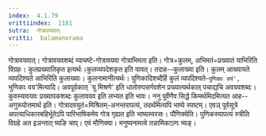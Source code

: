 ```yaml
---
index:  4.1.79
vrittiindex:  1181
sutra:  गोत्रावयवात्
vritti:  balamanorama 
---
```


गोत्रावयवात्। गोत्रावयवशब्दं व्याचष्टे-गोत्रावयवा गोत्राभिमता इति। गोत्र=कुलम्, अभिमतं=प्रख्यातं याभिरिति विग्रहः। कुलप्रख्यातिकृत इत्यर्थः।कुलव्यपदेशकृत इति यावत्। तदाह--कुलाख्या इति। कुलम् आख्यायते व्यपदिश्यते आभिरिति कुलाख्याः। कुलनामानीत्यर्थः। पुणिकादिशब्दैर्हि कुलं व्यपदिश्यते-`पुणिकाः वयं', `भुणिकाः वय'मित्यादि। अवपूर्वकात् `यु मिश्रणे' इति धातोरुपसर्गवशेन प्रख्यात्यर्थकात् पचाद्यचि अवयवशब्दः। कुवस्यावयवः प्रख्यापकशब्दः कुलावयव इति लभ्यत इति भावः। ननु पूर्वेणैव सिद्धे किमर्थमिदमित्यत आह--अगुरूपोत्तमार्थ इति। गोत्रादवयुतं=मिश्रितम्-अनन्तरापत्यं, तदर्थमित्यपि भाष्ये स्पष्टम्। एवञ् पूर्वसूत्रे अपत्याधिकारबहिर्भूतेऽपि पारिभाषिकमेव गोत्र गृह्यत इति भाष्यस्वरसः। पौणिक्येति। पुणिकस्यापत्यं स्त्रीति विग्रहे अत इञन्तात् ष्यङि चाप्। एवं मौणिक्या। मनुष्यनामत्वे तन्नामिकाऽणः ष्यङ्।

